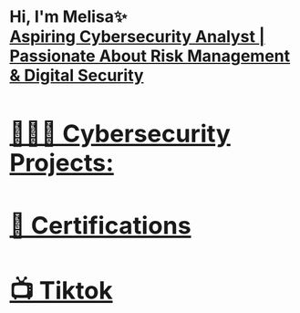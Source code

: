 <h1>Hi, I'm Melisa✨ <br/><a href="https://www.linkedin.com/in/melisaamortegui">Aspiring Cybersecurity Analyst | Passionate About Risk Management & Digital Security</a> <a href="https://www.linkedin.com/in/melisaamortegui/">

<h2> 👩🏻‍💻 Cybersecurity Projects:</h2>

<h2> 📃 Certifications </h2>

<h2>📺 Tiktok </h2>



<!--
**joshmadakor1/joshmadakor1** is a ✨ _special_ ✨ repository because its `README.md` (this file) appears on your GitHub profile.

Here are some ideas to get you started:

- 🔭 I’m currently working on ...
- 🌱 I’m currently learning ...
- 👯 I’m looking to collaborate on ...
- 🤔 I’m looking for help with ...
- 💬 Ask me about ...
- 📫 How to reach me: ...
- 😄 Pronouns: ...
- ⚡ Fun fact: ...
-->

